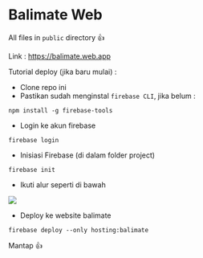 # Balimate Web

All files in `public` directory 👍

Link :
https://balimate.web.app

Tutorial deploy (jika baru mulai) :
- Clone repo ini
- Pastikan sudah menginstal `firebase CLI`, jika belum :
```
npm install -g firebase-tools
```
- Login ke akun firebase
```
firebase login
```
- Inisiasi Firebase (di dalam folder project)
```
firebase init
```
- Ikuti alur seperti di bawah
<img src="https://storage.googleapis.com/gambara/Screenshot%20(767).png" />

- Deploy ke website balimate
```
firebase deploy --only hosting:balimate
```

Mantap 👍
